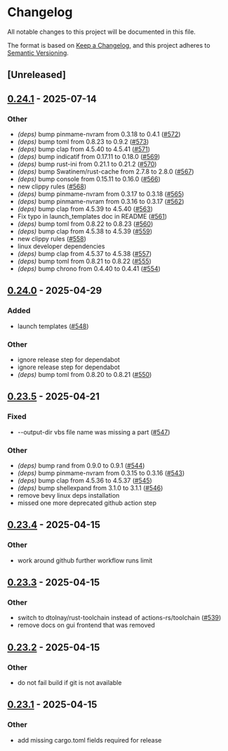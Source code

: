 # Changelog

All notable changes to this project will be documented in this file.

The format is based on [Keep a Changelog](https://keepachangelog.com/en/1.0.0/),
and this project adheres to [Semantic Versioning](https://semver.org/spec/v2.0.0.html).

## [Unreleased]

## [0.24.1](https://github.com/francisdb/vpxtool/compare/v0.24.0...v0.24.1) - 2025-07-14

### Other

- *(deps)* bump pinmame-nvram from 0.3.18 to 0.4.1 ([#572](https://github.com/francisdb/vpxtool/pull/572))
- *(deps)* bump toml from 0.8.23 to 0.9.2 ([#573](https://github.com/francisdb/vpxtool/pull/573))
- *(deps)* bump clap from 4.5.40 to 4.5.41 ([#571](https://github.com/francisdb/vpxtool/pull/571))
- *(deps)* bump indicatif from 0.17.11 to 0.18.0 ([#569](https://github.com/francisdb/vpxtool/pull/569))
- *(deps)* bump rust-ini from 0.21.1 to 0.21.2 ([#570](https://github.com/francisdb/vpxtool/pull/570))
- *(deps)* bump Swatinem/rust-cache from 2.7.8 to 2.8.0 ([#567](https://github.com/francisdb/vpxtool/pull/567))
- *(deps)* bump console from 0.15.11 to 0.16.0 ([#566](https://github.com/francisdb/vpxtool/pull/566))
- new clippy rules ([#568](https://github.com/francisdb/vpxtool/pull/568))
- *(deps)* bump pinmame-nvram from 0.3.17 to 0.3.18 ([#565](https://github.com/francisdb/vpxtool/pull/565))
- *(deps)* bump pinmame-nvram from 0.3.16 to 0.3.17 ([#562](https://github.com/francisdb/vpxtool/pull/562))
- *(deps)* bump clap from 4.5.39 to 4.5.40 ([#563](https://github.com/francisdb/vpxtool/pull/563))
- Fix typo in launch_templates doc in README ([#561](https://github.com/francisdb/vpxtool/pull/561))
- *(deps)* bump toml from 0.8.22 to 0.8.23 ([#560](https://github.com/francisdb/vpxtool/pull/560))
- *(deps)* bump clap from 4.5.38 to 4.5.39 ([#559](https://github.com/francisdb/vpxtool/pull/559))
- new clippy rules ([#558](https://github.com/francisdb/vpxtool/pull/558))
- linux developer dependencies
- *(deps)* bump clap from 4.5.37 to 4.5.38 ([#557](https://github.com/francisdb/vpxtool/pull/557))
- *(deps)* bump toml from 0.8.21 to 0.8.22 ([#555](https://github.com/francisdb/vpxtool/pull/555))
- *(deps)* bump chrono from 0.4.40 to 0.4.41 ([#554](https://github.com/francisdb/vpxtool/pull/554))

## [0.24.0](https://github.com/francisdb/vpxtool/compare/v0.23.5...v0.24.0) - 2025-04-29

### Added

- launch templates ([#548](https://github.com/francisdb/vpxtool/pull/548))

### Other

- ignore release step for dependabot
- ignore release step for dependabot
- *(deps)* bump toml from 0.8.20 to 0.8.21 ([#550](https://github.com/francisdb/vpxtool/pull/550))

## [0.23.5](https://github.com/francisdb/vpxtool/compare/v0.23.4...v0.23.5) - 2025-04-21

### Fixed

- --output-dir vbs file name was missing a part ([#547](https://github.com/francisdb/vpxtool/pull/547))

### Other

- *(deps)* bump rand from 0.9.0 to 0.9.1 ([#544](https://github.com/francisdb/vpxtool/pull/544))
- *(deps)* bump pinmame-nvram from 0.3.15 to 0.3.16 ([#543](https://github.com/francisdb/vpxtool/pull/543))
- *(deps)* bump clap from 4.5.36 to 4.5.37 ([#545](https://github.com/francisdb/vpxtool/pull/545))
- *(deps)* bump shellexpand from 3.1.0 to 3.1.1 ([#546](https://github.com/francisdb/vpxtool/pull/546))
- remove bevy linux deps installation
- missed one more deprecated github action step

## [0.23.4](https://github.com/francisdb/vpxtool/compare/v0.23.3...v0.23.4) - 2025-04-15

### Other

- work around github further workflow runs limit

## [0.23.3](https://github.com/francisdb/vpxtool/compare/v0.23.2...v0.23.3) - 2025-04-15

### Other

- switch to dtolnay/rust-toolchain instead of actions-rs/toolchain ([#539](https://github.com/francisdb/vpxtool/pull/539))
- remove docs on gui frontend that was removed

## [0.23.2](https://github.com/francisdb/vpxtool/compare/v0.23.1...v0.23.2) - 2025-04-15

### Other

- do not fail build if git is not available

## [0.23.1](https://github.com/francisdb/vpxtool/compare/v0.23.0...v0.23.1) - 2025-04-15

### Other

- add missing cargo.toml fields required for release
